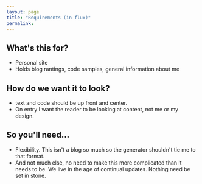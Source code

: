 ```yaml
---
layout: page
title: "Requirements (in flux)"
permalink:
---
```


## What's this for?

* Personal site
* Holds blog rantings, code samples, general information about me

## How do we want it to look?

* text and code should be up front and center.  
* On entry I want the reader to be looking at content, not me or my design.

## So you'll need...

* Flexibility.  This isn't a blog so much so the generator shouldn't tie me to that format.
* And not much else, no need to make this more complicated than it needs to be.  We live in the age of continual updates.  Nothing need be set in stone.
